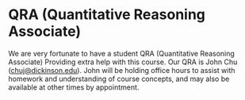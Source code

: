 # QRA (Quantitative Reasoning Associate)

We are very fortunate to have a student QRA (Quantitative Reasoning
Associate) Providing extra help with this course. Our QRA is John Chu
(chuj@dickinson.edu). John will be holding office hours to assist with
homework and understanding of course concepts, and may also be
available at other times by appointment.
